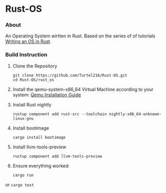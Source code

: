 # Rust-OS

### About

An Operating System wirtten in Rust. Based on the series of of tutorials [Writing an OS in Rust](https://os.phil-opp.com/).

### Build Instruction

1. Clone the Repository

    ```
    git clone https://github.com/Turtel216/Rust-OS.git
    cd Rust-OS/rust_os
    ```

2. Install the qemu-system-x86_64 Virtual Machine according to your system: [Qemu Installation Guide](https://www.qemu.org/download/#linux)

3. Install Rust nightly

    ```
    rustup component add rust-src --toolchain nightly-x86_64-unknown-linux-gnu
    ```

4. Install bootimage

    ```
    cargo install bootimage
    ```

5. Install llvm-tools-preview

    ```
    rustup component add llvm-tools-preview
    ```

6. Ensure everything worked:

    ```
    cargo run
    ```

or
    ```
    cargo test
    ```
